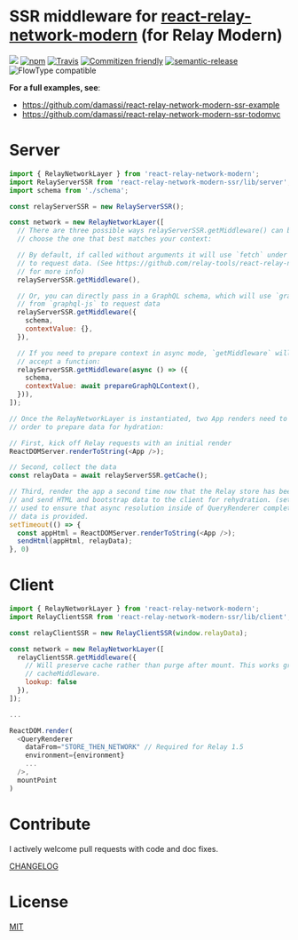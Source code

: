 # SSR middleware for [react-relay-network-modern](https://github.com/relay-tools/react-relay-network-modern-ssr) (for Relay Modern)

[![](https://img.shields.io/npm/v/react-relay-network-modern-ssr.svg)](https://www.npmjs.com/package/react-relay-network-modern-ssr)
[![npm](https://img.shields.io/npm/dt/react-relay-network-modern-ssr.svg)](http://www.npmtrends.com/react-relay-network-modern-ssr)
[![Travis](https://img.shields.io/travis/relay-tools/react-relay-network-modern-ssr.svg?maxAge=2592000)](https://travis-ci.org/relay-tools/react-relay-network-modern-ssr)
[![Commitizen friendly](https://img.shields.io/badge/commitizen-friendly-brightgreen.svg)](http://commitizen.github.io/cz-cli/)
[![semantic-release](https://img.shields.io/badge/%20%20%F0%9F%93%A6%F0%9F%9A%80-semantic--release-e10079.svg)](https://github.com/semantic-release/semantic-release)
![FlowType compatible](https://img.shields.io/badge/flowtype-compatible-brightgreen.svg)

**For a full examples, see**:

* https://github.com/damassi/react-relay-network-modern-ssr-example
* https://github.com/damassi/react-relay-network-modern-ssr-todomvc

# Server

```js
import { RelayNetworkLayer } from 'react-relay-network-modern';
import RelayServerSSR from 'react-relay-network-modern-ssr/lib/server';
import schema from './schema';

const relayServerSSR = new RelayServerSSR();

const network = new RelayNetworkLayer([
  // There are three possible ways relayServerSSR.getMiddleware() can be used;
  // choose the one that best matches your context:

  // By default, if called without arguments it will use `fetch` under the hood
  // to request data. (See https://github.com/relay-tools/react-relay-network-modern
  // for more info)
  relayServerSSR.getMiddleware(),

  // Or, you can directly pass in a GraphQL schema, which will use `graphql`
  // from `graphql-js` to request data
  relayServerSSR.getMiddleware({
    schema,
    contextValue: {},
  }),

  // If you need to prepare context in async mode, `getMiddleware` will also
  // accept a function:
  relayServerSSR.getMiddleware(async () => ({
    schema,
    contextValue: await prepareGraphQLContext(),
  })),
]);

// Once the RelayNetworkLayer is instantiated, two App renders need to be made in
// order to prepare data for hydration:

// First, kick off Relay requests with an initial render
ReactDOMServer.renderToString(<App />);

// Second, collect the data
const relayData = await relayServerSSR.getCache();

// Third, render the app a second time now that the Relay store has been primed
// and send HTML and bootstrap data to the client for rehydration. (setTimeout is
// used to ensure that async resolution inside of QueryRenderer completes once
// data is provided.
setTimeout(() => {
  const appHtml = ReactDOMServer.renderToString(<App />);
  sendHtml(appHtml, relayData);
}, 0)
```

# Client

```js
import { RelayNetworkLayer } from 'react-relay-network-modern';
import RelayClientSSR from 'react-relay-network-modern-ssr/lib/client';

const relayClientSSR = new RelayClientSSR(window.relayData);

const network = new RelayNetworkLayer([
  relayClientSSR.getMiddleware({
    // Will preserve cache rather than purge after mount. This works great with
    // cacheMiddleware.
    lookup: false
  }),
]);

...

ReactDOM.render(
  <QueryRenderer
    dataFrom="STORE_THEN_NETWORK" // Required for Relay 1.5
    environment={environment}
    ...
  />,
  mountPoint
)
```

# Contribute

I actively welcome pull requests with code and doc fixes.

[CHANGELOG](https://github.com/relay-tools/react-relay-network-modern-ssr/blob/master/CHANGELOG.md)

# License

[MIT](https://github.com/relay-tools/react-relay-network-modern-ssr/blob/master/LICENSE.md)

